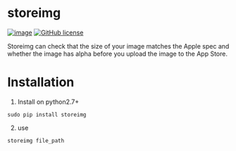 # storeimg

[![image](https://img.shields.io/pypi/v/storeimg.svg)](https://python.org/pypi/storeimg)
[![GitHub license](https://img.shields.io/badge/license-MIT-blue.svg)](https://github.com/noinlijin/storeimg/blob/master/LICENSE)

Storeimg can check that the size of your image matches the Apple spec and whether the image has alpha before you upload the image to the App Store.


# Installation
1. Install on python2.7+

```
sudo pip install storeimg
```

2. use

```
storeimg file_path

```

